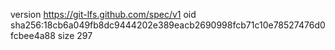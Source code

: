 version https://git-lfs.github.com/spec/v1
oid sha256:18cb6a049fb8dc9444202e389eacb2690998fcb71c10e78527476d0fcbee4a88
size 297
